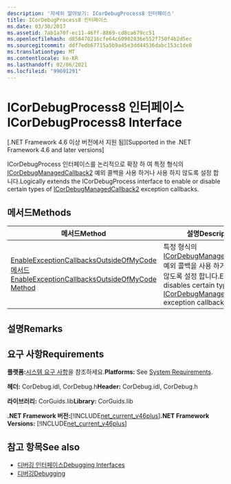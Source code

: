 ```yaml
---
description: '자세히 알아보기: ICorDebugProcess8 인터페이스'
title: ICorDebugProcess8 인터페이스
ms.date: 03/30/2017
ms.assetid: 7ab1a70f-ec11-46ff-8869-cd8ca679cc51
ms.openlocfilehash: d858470216cfe64c60902836e552f750f4b2d5ec
ms.sourcegitcommit: ddf7edb67715a5b9a45e3dd44536dabc153c1de0
ms.translationtype: MT
ms.contentlocale: ko-KR
ms.lasthandoff: 02/06/2021
ms.locfileid: "99691291"
---
```

# <a name="icordebugprocess8-interface"></a><span data-ttu-id="dfdb2-103">ICorDebugProcess8 인터페이스</span><span class="sxs-lookup"><span data-stu-id="dfdb2-103">ICorDebugProcess8 Interface</span></span>

<span data-ttu-id="dfdb2-104">[.NET Framework 4.6 이상 버전에서 지원 됨]</span><span class="sxs-lookup"><span data-stu-id="dfdb2-104">[Supported in the .NET Framework 4.6 and later versions]</span></span>  
  
 <span data-ttu-id="dfdb2-105">ICorDebugProcess 인터페이스를 논리적으로 확장 하 여 특정 형식의 [ICorDebugManagedCallback2](icordebugmanagedcallback2-interface.md) 예외 콜백을 사용 하거나 사용 하지 않도록 설정 합니다.</span><span class="sxs-lookup"><span data-stu-id="dfdb2-105">Logically extends the ICorDebugProcess interface to enable or disable certain types of [ICorDebugManagedCallback2](icordebugmanagedcallback2-interface.md) exception callbacks.</span></span>  
  
## <a name="methods"></a><span data-ttu-id="dfdb2-106">메서드</span><span class="sxs-lookup"><span data-stu-id="dfdb2-106">Methods</span></span>  
  
|<span data-ttu-id="dfdb2-107">메서드</span><span class="sxs-lookup"><span data-stu-id="dfdb2-107">Method</span></span>|<span data-ttu-id="dfdb2-108">설명</span><span class="sxs-lookup"><span data-stu-id="dfdb2-108">Description</span></span>|  
|------------|-----------------|  
|[<span data-ttu-id="dfdb2-109">EnableExceptionCallbacksOutsideOfMyCode 메서드</span><span class="sxs-lookup"><span data-stu-id="dfdb2-109">EnableExceptionCallbacksOutsideOfMyCode Method</span></span>](icordebugprocess8-enableexceptioncallbacksoutsideofmycode-method.md)|<span data-ttu-id="dfdb2-110">특정 형식의 [ICorDebugManagedCallback2](icordebugmanagedcallback2-interface.md) 예외 콜백을 사용 하거나 사용 하지 않도록 설정 합니다.</span><span class="sxs-lookup"><span data-stu-id="dfdb2-110">Enables or disables certain types of [ICorDebugManagedCallback2](icordebugmanagedcallback2-interface.md) exception callbacks.</span></span>|  
  
## <a name="remarks"></a><span data-ttu-id="dfdb2-111">설명</span><span class="sxs-lookup"><span data-stu-id="dfdb2-111">Remarks</span></span>  
  
## <a name="requirements"></a><span data-ttu-id="dfdb2-112">요구 사항</span><span class="sxs-lookup"><span data-stu-id="dfdb2-112">Requirements</span></span>  

 <span data-ttu-id="dfdb2-113">**플랫폼:**[시스템 요구 사항](../../get-started/system-requirements.md)을 참조하세요.</span><span class="sxs-lookup"><span data-stu-id="dfdb2-113">**Platforms:** See [System Requirements](../../get-started/system-requirements.md).</span></span>  
  
 <span data-ttu-id="dfdb2-114">**헤더:** CorDebug.idl, CorDebug.h</span><span class="sxs-lookup"><span data-stu-id="dfdb2-114">**Header:** CorDebug.idl, CorDebug.h</span></span>  
  
 <span data-ttu-id="dfdb2-115">**라이브러리:** CorGuids.lib</span><span class="sxs-lookup"><span data-stu-id="dfdb2-115">**Library:** CorGuids.lib</span></span>  
  
 <span data-ttu-id="dfdb2-116">**.NET Framework 버전:**[!INCLUDE[net_current_v46plus](../../../../includes/net-current-v46plus-md.md)]</span><span class="sxs-lookup"><span data-stu-id="dfdb2-116">**.NET Framework Versions:** [!INCLUDE[net_current_v46plus](../../../../includes/net-current-v46plus-md.md)]</span></span>  
  
## <a name="see-also"></a><span data-ttu-id="dfdb2-117">참고 항목</span><span class="sxs-lookup"><span data-stu-id="dfdb2-117">See also</span></span>

- [<span data-ttu-id="dfdb2-118">디버깅 인터페이스</span><span class="sxs-lookup"><span data-stu-id="dfdb2-118">Debugging Interfaces</span></span>](debugging-interfaces.md)
- [<span data-ttu-id="dfdb2-119">디버깅</span><span class="sxs-lookup"><span data-stu-id="dfdb2-119">Debugging</span></span>](index.md)

